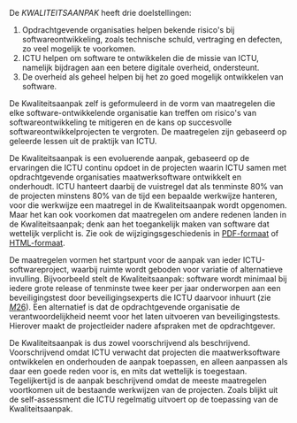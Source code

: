 <!-- begin: slide -->
De $KWALITEITSAANPAK$ heeft drie doelstellingen:

1. Opdrachtgevende organisaties helpen bekende risico's bij softwareontwikkeling, zoals technische schuld, vertraging en defecten, zo veel mogelijk te voorkomen.
2. ICTU helpen om software te ontwikkelen die de missie van ICTU, namelijk bijdragen aan een betere digitale overheid, ondersteunt.
3. De overheid als geheel helpen bij het zo goed mogelijk ontwikkelen van software.
<!-- end: slide -->

De Kwaliteitsaanpak zelf is geformuleerd in de vorm van maatregelen die elke software-ontwikkelende organisatie kan treffen om risico's van softwareontwikkeling te mitigeren en de kans op succesvolle softwareontwikkelprojecten te vergroten. De maatregelen zijn gebaseerd op geleerde lessen uit de praktijk van ICTU.

De Kwaliteitsaanpak is een evoluerende aanpak, gebaseerd op de ervaringen die ICTU continu opdoet in de projecten waarin ICTU samen met opdrachtgevende organisaties maatwerksoftware ontwikkelt en onderhoudt. ICTU hanteert daarbij de vuistregel dat als tenminste 80% van de projecten minstens 80% van de tijd een bepaalde werkwijze hanteren, voor die werkwijze een maatregel in de Kwaliteitsaanpak wordt opgenomen. Maar het kan ook voorkomen dat maatregelen om andere redenen landen in de Kwaliteitsaanpak; denk aan het toegankelijk maken van software dat wettelijk verplicht is. Zie ook de wijzigingsgeschiedenis in [PDF-formaat]($BASE_URL$/$VERSIE$/ICTU-Kwaliteitsaanpak-Wijzigingsgeschiedenis.pdf) of [HTML-formaat]($BASE_URL$/$VERSIE$/ICTU-Kwaliteitsaanpak-Wijzigingsgeschiedenis.html).

De maatregelen vormen het startpunt voor de aanpak van ieder ICTU-softwareproject, waarbij ruimte wordt geboden voor variatie of alternatieve invulling. Bijvoorbeeld stelt de Kwaliteitsaanpak: software wordt minimaal bij iedere grote release of tenminste twee keer per jaar onderworpen aan een beveiligingstest door beveiligingsexperts die ICTU daarvoor inhuurt (zie [$M26$](#m26)). Een alternatief is dat de opdrachtgevende organisatie de verantwoordelijkheid neemt voor het laten uitvoeren van beveiligingstests. Hierover maakt de projectleider nadere afspraken met de opdrachtgever.

De Kwaliteitsaanpak is dus zowel voorschrijvend als beschrijvend. Voorschrijvend omdat ICTU verwacht dat projecten die maatwerksoftware ontwikkelen en onderhouden de aanpak toepassen, en alleen aanpassen als daar een goede reden voor is, en mits dat wettelijk is toegestaan. Tegelijkertijd is de aanpak beschrijvend omdat de meeste maatregelen voortkomen uit de bestaande werkwijzen van de projecten. Zoals blijkt uit de self-assessment die ICTU regelmatig uitvoert op de toepassing van de Kwaliteitsaanpak.
